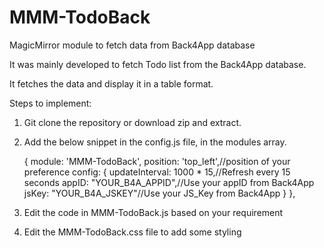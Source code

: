 # MMM-TodoBack
MagicMirror module to fetch data from Back4App database

It was mainly developed to fetch Todo list from the Back4App database.

It fetches the data and display it in a table format.

Steps to implement:
1. Git clone the repository or download zip and extract.
2. Add the below snippet in the config.js file, in the modules array.
    
	{
    	module: 'MMM-TodoBack',
	position: 'top_left',//position of your preference
	config: {
		updateInterval: 1000 * 15,//Refresh every 15 seconds
		appID: "YOUR_B4A_APPID",//Use your appID from Back4App
		jsKey: "YOUR_B4A_JSKEY"//Use your JS_Key from Back4App
		}
	},
	
3. Edit the code in MMM-TodoBack.js based on your requirement
4. Edit the MMM-TodoBack.css file to add some styling
